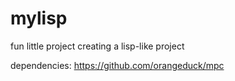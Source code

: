 # mylisp
fun little project creating a lisp-like project

dependencies: https://github.com/orangeduck/mpc
